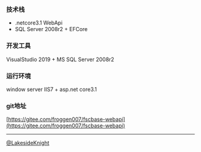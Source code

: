 

### 技术栈
* .netcore3.1 WebApi
* SQL Server 2008r2 + EFCore

### 开发工具
VisualStudio 2019 + MS SQL Server 2008r2

### 运行环境
window server IIS7 + asp.net core3.1

### git地址
[https://gitee.com/froggen007/fscbase-webapi](https://gitee.com/froggen007/fscbase-webapi)

----------
[@LakesideKnight](https://github.com/LakesideKnight)
